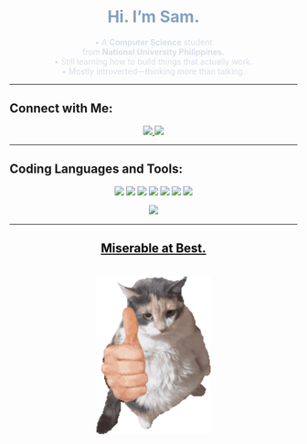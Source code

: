 <h1 align="center" style="color:#81A1C1;">Hi. I’m Sam.</h1>

<p align="center" style="color:#D8DEE9;">
  • A <b>Computer Science</b> student<br>
  from <b>National University Philippines.</b><br>
  • Still learning how to build things that actually work.<br>
  • Mostly introverted—thinking more than talking.
</p>
<p align="center" style="color:#D8DEE9;">


---

## Connect with Me:
<p align="center">
  <a href="https://www.facebook.com/share/1FFJopwvS3/?mibextid=wwXIfr" target="_blank">
    <img src="https://img.shields.io/badge/Facebook-1877F2?style=for-the-badge&logo=facebook&logoColor=white"/>
  </a>
  <a href="mailto:santossam969@gmail.com" target="_blank">
    <img src="https://img.shields.io/badge/Electronic Mail-D14836?style=for-the-badge&logo=gmail&logoColor=white"/>
  </a>
</p>

---

## Coding Languages and Tools:
<p align="center">
  <img src="https://img.shields.io/badge/C-%2300599C.svg?style=for-the-badge&logo=c&logoColor=white"/>
  <img src="https://img.shields.io/badge/Java-%23ED8B00.svg?style=for-the-badge&logo=openjdk&logoColor=white"/>
  <img src="https://img.shields.io/badge/Python-3670A0.svg?style=for-the-badge&logo=python&logoColor=ffdd54"/>
  <img src="https://img.shields.io/badge/HTML5-e34c26.svg?style=for-the-badge&logo=html5&logoColor=white"/>
  <img src="https://img.shields.io/badge/CSS3-1572B6.svg?style=for-the-badge&logo=css3&logoColor=white"/>
  <img src="https://img.shields.io/badge/Visual%20Studio%20Code-0078D7.svg?style=for-the-badge&logo=visual-studio-code&logoColor=white"/>
  <img src="https://img.shields.io/badge/Sublime%20Text-FF9800.svg?style=for-the-badge&logo=sublime-text&logoColor=white"/>
</p>

<p align="center">
  <img src="https://github-readme-stats.vercel.app/api/top-langs/?username=Krdusk&layout=compact&hide_border=true&bg_color=00000000" />
</p>

---

<h2 align="center">
  <a href="https://open.spotify.com/track/1ONoPkp5XIuw3tZ1GzrNKZ?si=TapiYbYhSOCtmVjcAx4mrg" target="_blank">
    <span style="color:black; text-decoration:none;">Miserable at Best.</span>
  </a>
</h2>

<p align="center">
  <img src="./End.gif" width="200" title="This is where I pause." style="margin-top: 20px;" />
</p>
